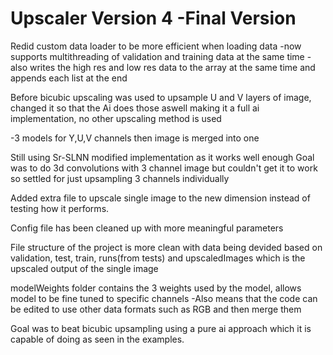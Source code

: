 # Upscaler Version 4 -Final Version

Redid custom data loader to be more efficient when loading data
-now supports multithreading of validation and training data at the same time
-also writes the high res and low res data to the array at the same time and appends each list at the end

Before bicubic upscaling was used to upsample U and V layers of image, changed it so that the Ai does those aswell making it a full ai implementation, no other upscaling method is used

-3 models for Y,U,V channels then image is merged into one

Still using Sr-SLNN modified implementation as it works well enough
Goal was to do 3d convolutions with 3 channel image but couldn't get it to work so settled for just upsampling 3 channels individually

Added extra file to upscale single image to the new dimension instead of testing how it performs.

Config file has been cleaned up with more meaningful parameters

File structure of the project is more clean with data being devided based on validation, test, train, runs(from tests) and upscaledImages which is the upscaled output of the single image

modelWeights folder contains the 3 weights used by the model, allows model to be fine tuned to specific channels
-Also means that the code can be edited to use other data formats such as RGB and then merge them

Goal was to beat bicubic upsampling using a pure ai approach which it is capable of doing as seen in the examples.
